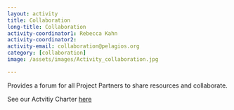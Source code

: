 ```yaml
---
layout: activity
title: Collaboration
long-title: Collaboration
activity-coordinator1: Rebecca Kahn
activity-coordinator2: 
activity-email: collaboration@pelagios.org
category: [collaboration]
image: /assets/images/Activity_collaboration.jpg

---
```


Provides a forum for all Project Partners to share resources and collaborate.

See our Actvitiy Charter <a href="https://docs.google.com/document/d/1RtESTmFwRg9mDIm2Y_aDyo5hnGn2ALc_w2F2RXrmjNk/edit">here</a> <!--more-->
